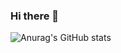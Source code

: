 ### Hi there 👋

![Anurag's GitHub stats](https://github-readme-stats.vercel.app/api?username=HongTaeHoon&show_icons=true&theme=radical)
